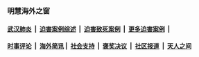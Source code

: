 
### 明慧海外之窗

####  [武汉肺炎](indexes/365.md?t=06121601) &nbsp;|&nbsp;  [迫害案例综述](indexes/328.md?t=06121601) &nbsp;|&nbsp; [迫害致死案例](indexes/277.md?t=06121601)  &nbsp;|&nbsp; [更多迫害案例](indexes/81.md?t=06121601)  &nbsp;|&nbsp; 
####  [时事评论](indexes/19.md?t=06121601) &nbsp;|&nbsp; [海外简讯](indexes/245.md?t=06121601)&nbsp;|&nbsp;  [社会支持](indexes/140.md?t=06121601) &nbsp;|&nbsp; [褒奖决议](indexes/282.md?t=06121601) &nbsp;|&nbsp; [社区报道](indexes/91.md?t=06121601)  &nbsp;|&nbsp; [天人之间](indexes/78.md?t=06121601) 

